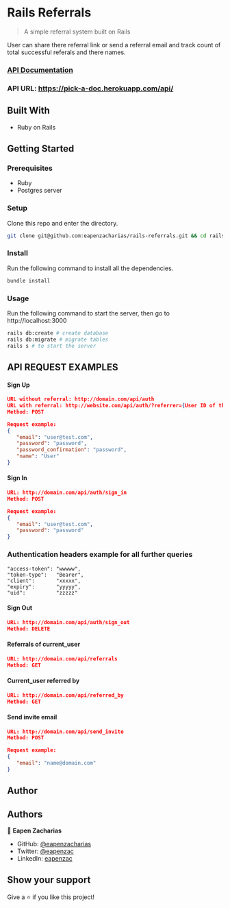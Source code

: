# Rails Referrals

> A simple referral system built on Rails

User can share there referral link or send a referral email and track count of total successful referals and there names.

### [API Documentation](https://pick-a-doc.herokuapp.com/api-docs/index.html)
### API URL: https://pick-a-doc.herokuapp.com/api/


## Built With

- Ruby on Rails

## Getting Started

### Prerequisites

- Ruby
- Postgres server

### Setup

Clone this repo and enter the directory.

```sh
git clone git@github.com:eapenzacharias/rails-referrals.git && cd rails-referrals
```

### Install

Run the following command to install all the dependencies.

```sh
bundle install
```

### Usage

Run the following command to start the server, then go to http://localhost:3000

```sh
rails db:create # create database
rails db:migrate # migrate tables
rails s # to start the server
```

## API REQUEST EXAMPLES

#### Sign Up
```json
URL without referral: http://domain.com/api/auth
URL with referral: http://website.com/api/auth/?referrer={User ID of the referrer}
Method: POST

Request example:
{ 
   "email": "user@test.com",
   "password": "password",
   "password_confirmation": "password",
   "name": "User"
}
```

#### Sign In
```json
URL: http://domain.com/api/auth/sign_in
Method: POST

Request example:
{
   "email": "user@test.com",
   "password": "password"
}
```

### Authentication headers example for all further queries
```
"access-token": "wwwww",
"token-type":   "Bearer",
"client":       "xxxxx",
"expiry":       "yyyyy",
"uid":          "zzzzz"
```

#### Sign Out
```json
URL: http://domain.com/api/auth/sign_out
Method: DELETE
```

#### Referrals of current_user
```json
URL: http://domain.com/api/referrals
Method: GET
```

#### Current_user referred by
```json
URL: http://domain.com/api/referred_by
Method: GET
```

#### Send invite email
```json
URL: http://domain.com/api/send_invite
Method: POST

Request example:
{
   "email": "name@domain.com"
}
```

## Author

## Authors

👤 **Eapen Zacharias**

- GitHub: [@eapenzacharias](https://github.com/eapenzacharias)
- Twitter: [@eapenzac](https://twitter.com/eapenzac)
- LinkedIn: [eapenzac](https://linkedin.com/in/eapenzac)

## Show your support

Give a ⭐️ if you like this project!
